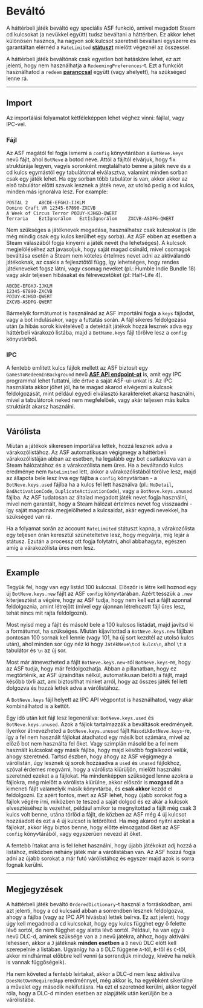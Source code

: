 # Beváltó

A háttérbeli játék beváltó egy speciális ASF funkció, amivel megadott Steam cd kulcsokat (a nevükkel együtt) tudsz beváltani a háttérben. Ez akkor lehet különösen hasznos, ha nagyon sok kulcsot szeretnél beváltani egyszerre és garantáltan elérnéd a `RateLimited` **[státuszt](https://github.com/JustArchiNET/ArchiSteamFarm/wiki/FAQ#what-is-the-meaning-of-status-when-redeeming-a-key)** mielőtt végeznél az összessel.

A háttérbeli játék beváltónak csak egyetlen bot hatásköre lehet, ez azt jelenti, hogy nem használhatja a `RedeemingPreferences`-t. Ezt a funkciót használhatod a `redeem` **[paranccsal](https://github.com/JustArchiNET/ArchiSteamFarm/wiki/Commands)** együtt (vagy ahelyett), ha szükséged lenne rá.

---

## Import

Az importálási folyamatot kétféleképpen lehet véghez vinni: fájllal, vagy IPC-vel.

### Fájl

Az ASF magától fel fogja ismerni a `config` könyvtárában a `BotNeve.keys` nevű fájlt, ahol `BotNeve` a botod neve. Attól a fájltól elvárjuk, hogy fix struktúrája legyen, vagyis soronként megtalálható benne a játék neve és a cd kulcs egymástól egy tabulátorral elválasztva, valamint minden sorban csak egy játék lehet. Ha egy sorban több tabulátor is van, akkor akkor az első tabulátor előtti szavak lesznek a játék neve, az utolsó pedig a cd kulcs, minden más ignorálva lesz. For example:

```text
POSTAL 2    ABCDE-EFGHJ-IJKLM
Domino Craft VR 12345-67890-ZXCVB
A Week of Circus Terror POIUY-KJHGD-QWERT
Terraria    EztIgnorálom   EztIsIgnorálom    ZXCVB-ASDFG-QWERT
```

Nem szükséges a játéknevek megadása, használhatsz csak kulcsokat is (de még mindig csak egy kulcs kerülhet egy sorba). Az ASF ebben az esetben a Steam válaszából fogja kinyerni a játék nevét (ha lehetséges). A kulcsok megjelöléséhez azt javasoljuk, hogy saját magad csináld, mivel csomagok beváltása esetén a Steam nem köteles értelmes nevet adni az aktiválandó játékoknak, az csakis a fejlesztőtől függ, így lehetséges, hogy rendes játékneveket fogsz látni, vagy csomag neveket (pl.: Humble Indie Bundle 18) vagy akár teljesen hibásakat és félrevezetőket (pl: Half-Life 4).

```text
ABCDE-EFGHJ-IJKLM
12345-67890-ZXCVB
POIUY-KJHGD-QWERT
ZXCVB-ASDFG-QWERT
```

Bármelyik formátumot is használnád az ASF importálni fogja a `keys` fájlodat, vagy a bot indulásakor, vagy a futtatás során. A fájl sikeres feldolgozása után (a hibás sorok kivételével) a detektált játékok hozzá lesznek adva egy háttérbeli várakozó listába, majd a `BotName.keys` fájl törölve lesz a `config` könyvtárból.

### IPC

A fentebb említett kulcs fájlok mellett az ASF biztosít egy `GamesToRedeemInBackground` nevű **[ASF API endpoint-ot](https://github.com/JustArchiNET/ArchiSteamFarm/wiki/IPC#asf-api)** is, amit egy IPC programmal lehet futtatni, ide értve a saját ASF-ui-unkat is. Az IPC használata akkor jöhet jól, ha te magad akarod elvégezni a kulcsok feldolgozását, mint például egyedi elválasztó karaktereket akarsz használni, mivel a tabulátorok neked nem megfelelőek, vagy akár teljesen más kulcs struktúrát akarsz használni.

---

## Várólista

Miután a játékok sikeresen importálva lettek, hozzá lesznek adva a várakozólistához. Az ASF automatikusan végigmegy a háttérbeli várakozólistáján abban az esetben, ha legalább egy bot csatlakozva van a Steam hálózatához és a várakozólista nem üres. Ha a beváltandó kulcs eredménye nem `RateLimited` lett, akkor a várakozólistából törölve lesz, majd az állapota bele lesz írva egy fájlba a `config` könyvtárban - a `BotNeve.keys.used` fájlba ha a kulcs fel lett használva (pl.: `NoDetail`, `BadActivationCode`, `DuplicateActivationCode`), vagy a `BotNeve.keys.unused` fájlba. Az ASF tudatosan az általad megadott játék nevet fogja használni, mivel nem garantált, hogy a Steam hálózat értelmes nevet fog visszaadni - így saját magadnak megjelölheted a kulcsaidat, akár egyedi nevekkel, ha szükséged van rá.

Ha a folyamat során az account `RateLimited` státuszt kapna, a várakozólista egy teljesen órán keresztül szüneteltetve lesz, hogy megvárja, míg lejár a státusz. Ezután a processz ott fogja folytatni, ahol abbahagyta, egészen amíg a várakozólista üres nem lesz.

---

## Example

Tegyük fel, hogy van egy listád 100 kulccsal. Először is létre kell hoznod egy új `BotNeve.keys.new` fájlt az ASF `config` könyvtárában. Azért tesszük a `.new` kiterjesztést a végére, hogy az ASF tudja, hogy nem kell ezt a fájlt azonnal feldolgoznia, amint létrejött (mivel egy újonnan létrehozott fájl üres lesz, tehát nincs mit rajta feldolgozni).

Most nyisd meg a fájlt és másold bele a 100 kulcsos listádat, majd javítsd ki a formátumot, ha szükséges. Miután kijavítottad a `BotNeve.keys.new` fájlban pontosan 100 sornak kell lennie (vagy 101, ha új sort kezdtél az utolsó kulcs után), ahol minden sor úgy néz ki hogy `JátékNeve\tcd kulcs\n`, ahol `\t` a tabulátor és `\n` az új sor.

Most már átnevezheted a fájlt `BotNeve.keys.new`-ról `BotNeve.keys`-re, hogy az ASF tudja, hogy már feldolgozhatja. Abban a pillanatban, hogy ez megtörténik, az ASF újraindítás nélkül, automatikusan betölti a fájlt, majd később törli azt, ami biztosíthat minket arról, hogy az összes játék fel lett dolgozva és hozzá lettek adva a várólistához.

A `BotNeve.keys` fájl helyett az IPC API végpontot is használhatod, vagy akár kombinálhatod is a kettőt.

Egy idő után két fájl lesz legenerálva: `BotNeve.keys.used` és `BotNeve.keys.unused`. Azok a fájlok tartalmazzák a beváltások eredményeit. Ilyenkor átnevezheted a `BotNeve.keys.unused` fájlt `MásodikBotNeve.keys`-re, így a fel nem használt fájlokat átadhatod egy másik bot számára, mivel az előző bot nem használta fel őket. Vagy szimplán másold be a fel nem használt kulcsokat egy másik fájlba, hogy majd később foglalkozol velük, ahogy szeretnéd. Tartsd észben, hogy ahogy az ASF végigmegy a várólistán, úgy lesznek új sorok hozzáadva a `used` és `unused` fájlokhoz, szóval érdemes megvárni, hogy a várólista kiürüljön, mielőtt használni szeretnéd ezeket a a fájlokat. Ha mindenképpen szükséged lenne azokra a fájlokra, még mielőtt a várólista kiürülne, akkor először is **mozgasd át** a kimeneti fájlt valamelyik másik könyvtárba, és **csak akkor** kezdd el feldolgozni. Ez azért fontos, mert az ASF lehet, hogy újabb sorokat fog a fájlok végére írni, miközben te teszed a saját dolgod és ez akár a kulcsok elvesztéséhez is vezethet, például amikor te megnyitottad a fájlt még csak 3 kulcs volt benne, utána törlöd a fájlt, de közben az ASF még 4 új kulcsot hozzáadott és ezt a 4 új kulcsot is letörölted. Ha meg akarod nyitni azokat a fájlokat, akkor légy biztos benne, hogy előtte elmozgatod őket az ASF `config` könyvtárából, vagy egyszerűen nevezd át őket.

A fentebb írtakat arra is fel lehet használni, hogy újabb játékokat adj hozzá a listához, miközben néhány játék már a várólistában van. Az ASF hozzá fogja adni az újabb sorokat a már futó várólistához és egyszer majd azok is sorra fognak kerülni.

---

## Megjegyzések

A háttérbeli játék beváltó `OrderedDictionary`-t használ a forráskódban, ami azt jelenti, hogy a cd kulcsaid abban a sorrendben lesznek feldolgozva, ahogy a fájlba (vagy az IPC API hívásba) lettek beírva. Ez azt jelenti, hogy úgy kell megadnod a cd kulcsokat, hogy egy kulcs függhet egy ő felette lévő sortól, de nem függhet egy alatta lévő sortól. Például, ha van egy `D` nevű DLC-d, aminek szüksége van a `J` nevű játékra, ahhoz, hogy aktiválni lehessen, akkor a `J` játéknak **minden esetben** a `D` nevű DLC előtt kell szerepelnie a listában. Ugyanígy ha a `D` DLC függene `A`-tól, `B`-től és `C`-től, akkor mindhármat előbbre kell venni (a sorrendjük mindegy, kivéve ha nekik is vannak függőségeik).

Ha nem követed a fentebb leírtakat, akkor a DLC-d nem lesz aktiválva `DoesNotOwnRequiredApp` eredménnyel, még akkor is, ha egyébként sikerülne a művelet egy második nekifutásra. Ha ezt el szeretnéd kerülni, akkor tegyél róla, hogy a DLC-d minden esetben az alapjáték után kerüljön be a várólistába.